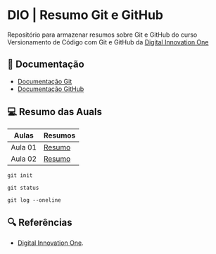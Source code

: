 # DIO | Resumo Git e GitHub

Repositório para armazenar resumos sobre Git e GitHub do curso Versionamento de Código com Git e GitHub da [Digital Innovation One](https://www.dio.me/)

## 📃 Documentação

- [Documentação Git](https://git-scm.com/doc)
- [Documentação GitHub](https://docs.github.com/)

## 💻 Resumo das Auals

| Aulas                                    | Resumos     |
| ---------------------------------------- | ----------- |
| Aula 01 | [Resumo]() |
| Aula 02 | [Resumo]() |

```
git init
```

```
git status
```

```
git log --oneline
```

## 🔍 Referências

- [Digital Innovation One]().

